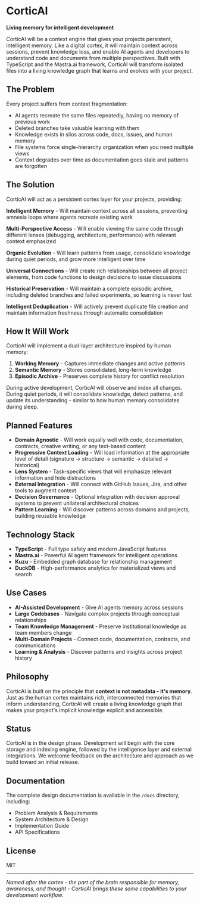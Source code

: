 # CorticAI

**Living memory for intelligent development**

CorticAI will be a context engine that gives your projects persistent, intelligent memory. Like a digital cortex, it will maintain context across sessions, prevent knowledge loss, and enable AI agents and developers to understand code and documents from multiple perspectives. Built with TypeScript and the Mastra.ai framework, CorticAI will transform isolated files into a living knowledge graph that learns and evolves with your project.

## The Problem

Every project suffers from context fragmentation:
- AI agents recreate the same files repeatedly, having no memory of previous work
- Deleted branches take valuable learning with them  
- Knowledge exists in silos across code, docs, issues, and human memory
- File systems force single-hierarchy organization when you need multiple views
- Context degrades over time as documentation goes stale and patterns are forgotten

## The Solution

CorticAI will act as a persistent cortex layer for your projects, providing:

**Intelligent Memory** - Will maintain context across all sessions, preventing amnesia loops where agents recreate existing work

**Multi-Perspective Access** - Will enable viewing the same code through different lenses (debugging, architecture, performance) with relevant context emphasized

**Organic Evolution** - Will learn patterns from usage, consolidate knowledge during quiet periods, and grow more intelligent over time

**Universal Connections** - Will create rich relationships between all project elements, from code functions to design decisions to issue discussions

**Historical Preservation** - Will maintain a complete episodic archive, including deleted branches and failed experiments, so learning is never lost

**Intelligent Deduplication** - Will actively prevent duplicate file creation and maintain information freshness through automatic consolidation

## How It Will Work

CorticAI will implement a dual-layer architecture inspired by human memory:

1. **Working Memory** - Captures immediate changes and active patterns
2. **Semantic Memory** - Stores consolidated, long-term knowledge  
3. **Episodic Archive** - Preserves complete history for conflict resolution

During active development, CorticAI will observe and index all changes. During quiet periods, it will consolidate knowledge, detect patterns, and update its understanding - similar to how human memory consolidates during sleep.

## Planned Features

- **Domain Agnostic** - Will work equally well with code, documentation, contracts, creative writing, or any text-based content
- **Progressive Context Loading** - Will load information at the appropriate level of detail (signature → structure → semantic → detailed → historical)
- **Lens System** - Task-specific views that will emphasize relevant information and hide distractions
- **External Integration** - Will connect with GitHub Issues, Jira, and other tools to augment context
- **Decision Governance** - Optional integration with decision approval systems to prevent unilateral architectural choices
- **Pattern Learning** - Will discover patterns across domains and projects, building reusable knowledge

## Technology Stack

- **TypeScript** - Full type safety and modern JavaScript features
- **Mastra.ai** - Powerful AI agent framework for intelligent operations
- **Kuzu** - Embedded graph database for relationship management
- **DuckDB** - High-performance analytics for materialized views and search

## Use Cases

- **AI-Assisted Development** - Give AI agents memory across sessions
- **Large Codebases** - Navigate complex projects through conceptual relationships
- **Team Knowledge Management** - Preserve institutional knowledge as team members change
- **Multi-Domain Projects** - Connect code, documentation, contracts, and communications
- **Learning & Analysis** - Discover patterns and insights across project history

## Philosophy

CorticAI is built on the principle that **context is not metadata - it's memory**. Just as the human cortex maintains rich, interconnected memories that inform understanding, CorticAI will create a living knowledge graph that makes your project's implicit knowledge explicit and accessible.

## Status

CorticAI is in the design phase. Development will begin with the core storage and indexing engine, followed by the intelligence layer and external integrations. We welcome feedback on the architecture and approach as we build toward an initial release.

## Documentation

The complete design documentation is available in the `/docs` directory, including:
- Problem Analysis & Requirements
- System Architecture & Design  
- Implementation Guide
- API Specifications

## License

MIT

---

*Named after the cortex - the part of the brain responsible for memory, awareness, and thought - CorticAI brings these same capabilities to your development workflow.*
